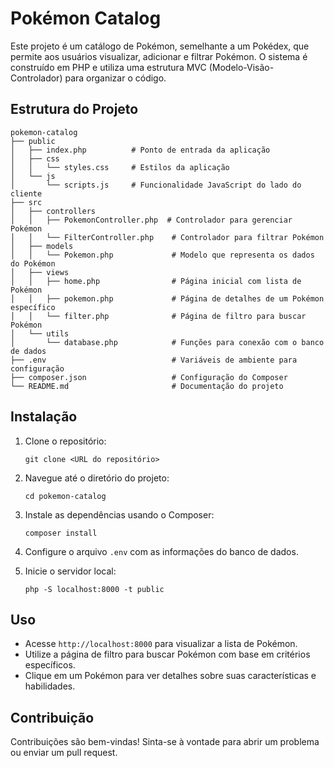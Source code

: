 # Pokémon Catalog

Este projeto é um catálogo de Pokémon, semelhante a um Pokédex, que permite aos usuários visualizar, adicionar e filtrar Pokémon. O sistema é construído em PHP e utiliza uma estrutura MVC (Modelo-Visão-Controlador) para organizar o código.

## Estrutura do Projeto

```
pokemon-catalog
├── public
│   ├── index.php          # Ponto de entrada da aplicação
│   ├── css
│   │   └── styles.css     # Estilos da aplicação
│   └── js
│       └── scripts.js     # Funcionalidade JavaScript do lado do cliente
├── src
│   ├── controllers
│   │   ├── PokemonController.php  # Controlador para gerenciar Pokémon
│   │   └── FilterController.php    # Controlador para filtrar Pokémon
│   ├── models
│   │   └── Pokemon.php             # Modelo que representa os dados do Pokémon
│   ├── views
│   │   ├── home.php                # Página inicial com lista de Pokémon
│   │   ├── pokemon.php             # Página de detalhes de um Pokémon específico
│   │   └── filter.php              # Página de filtro para buscar Pokémon
│   └── utils
│       └── database.php            # Funções para conexão com o banco de dados
├── .env                            # Variáveis de ambiente para configuração
├── composer.json                   # Configuração do Composer
└── README.md                       # Documentação do projeto
```

## Instalação

1. Clone o repositório:
   ```
   git clone <URL do repositório>
   ```

2. Navegue até o diretório do projeto:
   ```
   cd pokemon-catalog
   ```

3. Instale as dependências usando o Composer:
   ```
   composer install
   ```

4. Configure o arquivo `.env` com as informações do banco de dados.

5. Inicie o servidor local:
   ```
   php -S localhost:8000 -t public
   ```

## Uso

- Acesse `http://localhost:8000` para visualizar a lista de Pokémon.
- Utilize a página de filtro para buscar Pokémon com base em critérios específicos.
- Clique em um Pokémon para ver detalhes sobre suas características e habilidades.

## Contribuição

Contribuições são bem-vindas! Sinta-se à vontade para abrir um problema ou enviar um pull request.